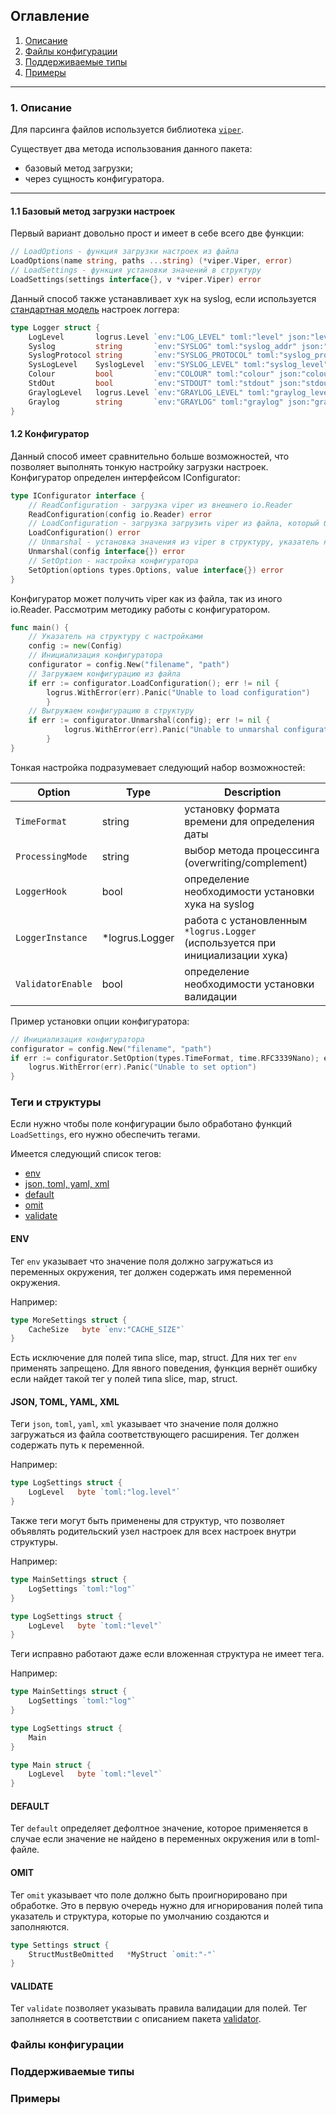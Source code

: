 ## Оглавление
1. [Описание](#desc)
2. [Файлы конфигурации](#files)
3. [Поддерживаемые типы](#types)
4. [Примеры](#examples)

---

<a name="desc"></a>
### 1. Описание

Для парсинга файлов используется библиотека [`viper`](https://github.com/spf13/viper).

Существует два метода использования данного пакета: 
* базовый метод загрузки;
* через сущность конфигуратора.

<hr>

#### 1.1 Базовый метод загрузки настроек

Первый вариант довольно прост и имеет в себе всего две функции:

````go
// LoadOptions - функция загрузки настроек из файла
LoadOptions(name string, paths ...string) (*viper.Viper, error)
// LoadSettings - функция установки значений в структуру
LoadSettings(settings interface{}, v *viper.Viper) error
````

Данный способ также устанавливает хук на syslog, если используется [стандартная модель](../types/logger_unix_syslog.go) настроек логгера:

```go
type Logger struct {
	LogLevel       logrus.Level `env:"LOG_LEVEL" toml:"level" json:"level" xml:"level" yaml:"level" default:"debug"`
	Syslog         string       `env:"SYSLOG" toml:"syslog_addr" json:"syslog_addr" xml:"syslog_addr" yaml:"syslog_addr" default:"127.0.0.1:514" validate:"tcp_addr"`
	SyslogProtocol string       `env:"SYSLOG_PROTOCOL" toml:"syslog_protocol" json:"syslog_protocol" xml:"syslog_protocol" yaml:"syslog_protocol" default:"udp" validate:"min=3,max=3"`
	SysLogLevel    SyslogLevel  `env:"SYSLOG_LEVEL" toml:"syslog_level" json:"syslog_level" xml:"syslog_level" yaml:"syslog_level" default:"debug"`
	Colour         bool         `env:"COLOUR" toml:"colour" json:"colour" xml:"colour" yaml:"colour" default:"false"`
	StdOut         bool         `env:"STDOUT" toml:"stdout" json:"stdout" xml:"stdout" yaml:"stdout" default:"true"`
	GraylogLevel   logrus.Level `env:"GRAYLOG_LEVEL" toml:"graylog_level" json:"graylog_level" xml:"graylog_level" yaml:"graylog_level" default:"debug"`
	Graylog        string       `env:"GRAYLOG" toml:"graylog" json:"graylog" xml:"graylog" yaml:"graylog"`
}
```

#### 1.2 Конфигуратор
Данный способ имеет сравнительно больше возможностей, что позволяет выполнять тонкую настройку загрузки настроек. 
Конфигуратор определен интерфейсом IConfigurator:

```go
type IConfigurator interface {
	// ReadConfiguration - загрузка viper из внешнего io.Reader
	ReadConfiguration(config io.Reader) error
	// LoadConfiguration - загрузка загрузить viper из файла, который был установлен при создании конфигуратора
	LoadConfiguration() error
	// Unmarshal - установка значения из viper в структуру, указатель на которую передается в качестве аргумента
	Unmarshal(config interface{}) error
	// SetOption - настройка конфигуратора
	SetOption(options types.Options, value interface{}) error
}

```
Конфигуратор может получить viper как из файла, так из иного io.Reader. Рассмотрим методику работы с конфигуратором.

```go
func main() {
	// Указатель на структуру с настройками
	config := new(Config)
	// Инициализация конфигуратора
	configurator = config.New("filename", "path")
	// Загружаем конфигурацию из файла
	if err := configurator.LoadConfiguration(); err != nil {
	    logrus.WithError(err).Panic("Unable to load configuration")	
        }
	// Выгружаем конфигурацию в структуру
	if err := configurator.Unmarshal(config); err != nil {
            logrus.WithError(err).Panic("Unable to unmarshal configuration")
        }
}
```

Тонкая настройка подразумевает следующий набор возможностей:

| Option                 | Type           | Description                                                                       |
|------------------------|----------------|-----------------------------------------------------------------------------------|
| ```TimeFormat```       | string         | установку формата времени для определения даты                                    |
| ```ProcessingMode```   | string         | выбор метода процессинга (overwriting/complement)                                 |
| ```LoggerHook```       | bool           | определение необходимости установки хука на syslog                                |
| ```LoggerInstance```   | *logrus.Logger | работа с установленным ```*logrus.Logger``` (используется при инициализации хука) |
| ```ValidatorEnable```  | bool           | определение необходимости установки валидации                                     |

Пример установки опции конфигуратора:

```go
// Инициализация конфигуратора
configurator = config.New("filename", "path")
if err := configurator.SetOption(types.TimeFormat, time.RFC3339Nano); err != nil {
    logrus.WithError(err).Panic("Unable to set option")
}
```

### Теги и структуры

Если нужно чтобы поле конфигурации было обработано функций ```LoadSettings```, его нужно обеспечить тегами.

Имеется следующий список тегов:
* [env](#env)
* [json, toml, yaml, xml](#general)
* [default](#default)
* [omit](#omit)
* [validate](#validate)

<a name="env"></a>
#### ENV
Тег `env` указывает что значение поля должно загружаться из переменных окружения, тег должен содержать имя переменной
окружения.

Например:

```go
type MoreSettings struct {
    CacheSize   byte `env:"CACHE_SIZE"`
}
```

Есть исключение для полей типа slice, map, struct. Для них тег `env` применять запрещено. Для явного поведения, функция вернёт ошибку
если найдет такой тег у полей типа slice, map, struct.

<a name="general"></a>
#### JSON, TOML, YAML, XML
Теги `json`, `toml`, `yaml`, `xml` указывает что значение поля должно загружаться из файла соответствующего расширения. Тег должен содержать путь к переменной.

Например:

```go
type LogSettings struct {
    LogLevel   byte `toml:"log.level"`
}
```

Также теги могут быть применены для структур, что позволяет объявлять родительский узел настроек для
всех настроек внутри структуры.

Например:
```go
type MainSettings struct {
    LogSettings `toml:"log"`
}

type LogSettings struct {
    LogLevel   byte `toml:"level"`
}
```

Теги исправно работают даже если вложенная структура не имеет тега.

Например:
```go
type MainSettings struct {
    LogSettings `toml:"log"`
}

type LogSettings struct {
    Main
}

type Main struct {
    LogLevel   byte `toml:"level"`
}
```


<a name="default"></a>
#### DEFAULT
Тег `default` определяет дефолтное значение, которое применяется в случае если значение не найдено в переменных
окружения или в toml-файле.

<a name="omit"></a>
#### OMIT
Тег `omit` указывает что поле должно быть проигнорировано при обработке. Это в первую очередь нужно для игнорирования
полей типа указатель и структура, которые по умолчанию создаются и заполняются.

```go
type Settings struct {
    StructMustBeOmitted   *MyStruct `omit:"-"`
}
```
<a name="validate"></a>
#### VALIDATE
Тег `validate` позволяет указывать правила валидации для полей. Тег заполняется в соответствии с описанием пакета
[validator](https://github.com/go-playground/validator).

### Файлы конфигурации
<a name="files"></a>

### Поддерживаемые типы
<a name="types"></a>

### Примеры
<a name="examples"></a>